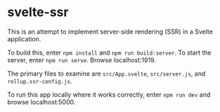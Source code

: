 # svelte-ssr

This is an attempt to implement server-side rendering (SSR)
in a Svelte application.

To build this, enter `npm install` and `npm run build:server`.
To start the server, enter `npm run serve`.
Browse localhost:1919.

The primary files to examine are
`src/App.svelte`, `src/server.js`, and `rollup.ssr-config.js`.

To run this app locally where it works correctly,
enter `npm run dev` and browse localhost:5000.
